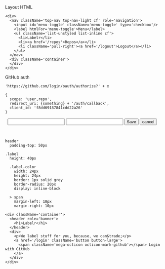 Layout HTML

```
<div>
  <nav className='top-nav top-nav-light cf' role='navigation'>
    <input id='menu-toggle' className='menu-toggle' type='checkbox'/>
    <label htmlFor='menu-toggle'>Menu</label>
    <ul className='list-unstyled list-inline cf'>
      <li>Labelr</li>
      <li><a href='/repos'>Repos</a></li>
      <li className='pull-right'><a href='/logout'>Logout</a></li>
    </ul>
  </nav>
  <div className='container'>
  </div>
</div>
```

GitHub auth

```
'https://github.com/login/oauth/authorize?' + x
```

```
{
  scope: 'user,repo',
  redirect_uri: {something} + '/auth/callback',
  client_id: 'f8dd69187841cdd22a26'
}
```


<form className='label'>
  <span className='label-color avatar avatar-small avatar-rounded'>&nbsp;</span>
  <input name='name'/>
  <input name='color'/>
  <button type='submit' className='button button-small'>Save</button>
  <button type='button' className='button button-small button-unstyled'>cancel</button>
</form>

<div className='label'>
  <span className='label-color'>&nbsp;</span>
  <span></span>
  <span className='octicon octicon-pencil'></span>
  <span className='octicon octicon-x'></span>
</div>

```
header
  padding-top: 50px

.label
  height: 40px

  .label-color
    width: 24px
    height: 24px
    border: 1px solid grey
    border-radius: 20px
    display: inline-block

  > span
    margin-left: 10px
    margin-right: 10px

```

```
<div className='container'>
  <header role='banner'>
    <h1>Labelr</h1>
  </header>
  <div>
    <p>We label stuff for you, because, we can&trade;</p>
    <a href='/login' className='button button-large'>
      <span className='mega-octicon octicon-mark-github'></span> Login with GitHub
    </a>
  </div>
</div>
```
